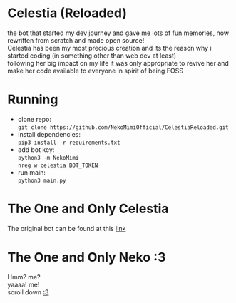 # Celestia (Reloaded)  
the bot that started my dev journey and gave me lots of fun memories, now rewritten from scratch and made open source!  
Celestia has been my most precious creation and its the reason why i started coding (in something other than web dev at least)  
following her big impact on my life it was only appropriate to revive her and make her code available to everyone in spirit of being FOSS  

# Running  
- clone repo:  
`git clone https://github.com/NekoMimiOfficial/CelestiaReloaded.git`  
- install dependencies:  
`pip3 install -r requirements.txt`  
- add bot key:  
`python3 -m NekoMimi`  
`nreg w celestia BOT_TOKEN`  
- run main:  
`python3 main.py`  

# The One and Only Celestia  
The original bot can be found at this [link](https://discord.com/oauth2/authorize?client_id=795085068552896564)  

# The One and Only Neko :3  
Hmm? me?  
yaaaa! me!  
scroll down [:3](https://github.com/NekoMimiOfficial)   
